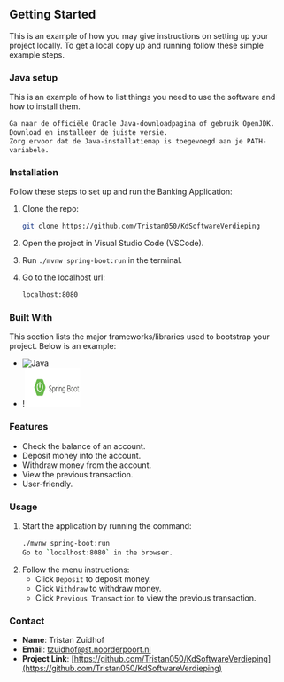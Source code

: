 ## Getting Started

This is an example of how you may give instructions on setting up your project locally.
To get a local copy up and running follow these simple example steps.

### Java setup

This is an example of how to list things you need to use the software and how to install them.

  ```
  Ga naar de officiële Oracle Java-downloadpagina of gebruik OpenJDK.
Download en installeer de juiste versie.
Zorg ervoor dat de Java-installatiemap is toegevoegd aan je PATH-variabele.
  ```

### Installation

Follow these steps to set up and run the Banking Application:

1. Clone the repo:
   ```sh
   git clone https://github.com/Tristan050/KdSoftwareVerdieping
   ```
2. Open the project in Visual Studio Code (VSCode).

3. Run `./mvnw spring-boot:run` in the terminal.

4. Go to the localhost url:
   ```sh
   localhost:8080
   ```

### Built With

This section lists the major frameworks/libraries used to bootstrap your project. Below is an example:

* ![Java](https://img.shields.io/badge/Java-ED8B00?style=for-the-badge&logo=java&logoColor=white)
* !<img src="./demo/images/Spring.jpeg" width="100" height="70" />

### Features

- Check the balance of an account.
- Deposit money into the account.
- Withdraw money from the account.
- View the previous transaction.
- User-friendly.

### Usage

1. Start the application by running the command:
   ```sh
   ./mvnw spring-boot:run
   Go to `localhost:8080` in the browser.
   ```
2. Follow the menu instructions:
   - Click `Deposit` to deposit money.
   - Click `Withdraw` to withdraw money.
   - Click `Previous Transaction` to view the previous transaction.

### Contact

- **Name**: Tristan Zuidhof
- **Email**: [tzuidhof@st.noorderpoort.nl](mailto:tzuidhof@st.noorderpoort.nl)
- **Project Link**: [https://github.com/Tristan050/KdSoftwareVerdieping](https://github.com/Tristan050/KdSoftwareVerdieping)
